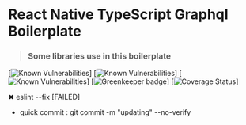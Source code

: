 # React Native TypeScript Graphql Boilerplate

> ### Some libraries use in this boilerplate

[![Known Vulnerabilities](https://upload.wikimedia.org/wikipedia/commons/thumb/a/a7/React-icon.svg/1200px-React-icon.svg.png)]
[![Known Vulnerabilities]((https://circleci.com/gh/chnirt/nestjs-graphql-best-practice/tree/cicd))]
[![Known Vulnerabilities](https://reactnavigation.org/img/spiro.svg)]
[![Greenkeeper badge](https://assets.st-note.com/production/uploads/images/7752717/rectangle_large_type_2_cb57ff9fca91a0c89ab29d37794e243c.jpg?width=800)]
[![Coverage Status](https://nativebase.io/assets/img/front-page-icon.png)]

 ✖ eslint --fix [FAILED]
 - quick commit : git commit -m "updating"  --no-verify

